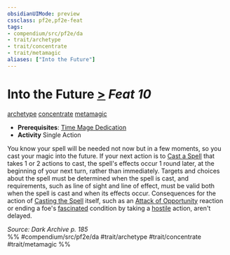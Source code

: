 ```yaml
---
obsidianUIMode: preview
cssclass: pf2e,pf2e-feat
tags:
- compendium/src/pf2e/da
- trait/archetype
- trait/concentrate
- trait/metamagic
aliases: ["Into the Future"]
---
```

# Into the Future  [>](/rules/core-rulebook/chapter-9-playing-the-game.md#Actions "Single Action") *Feat 10*  
[archetype](/rules/traits/archetype.md)  [concentrate](/rules/traits/concentrate.md)  [metamagic](/rules/traits/metamagic.md)  

- **Prerequisites**: [Time Mage Dedication](/compendium/feats/time-mage-dedication-da.md)
- **Activity** Single Action

You know your spell will be needed not now but in a few moments, so you cast your magic into the future. If your next action is to [Cast a Spell](/rules/actions/cast-a-spell.md) that takes 1 or 2 actions to cast, the spell's effects occur 1 round later, at the beginning of your next turn, rather than immediately. Targets and choices about the spell must be determined when the spell is cast, and requirements, such as line of sight and line of effect, must be valid both when the spell is cast and when its effects occur. Consequences for the action of [Casting the Spell](/rules/actions/cast-a-spell.md) itself, such as an [Attack of Opportunity](/rules/actions/attack-of-opportunity.md) reaction or ending a foe's [fascinated](/rules/conditions.md#Fascinated) condition by taking a [hostile](/rules/conditions.md#Hostile) action, aren't delayed.

*Source: Dark Archive p. 185*  
%% #compendium/src/pf2e/da #trait/archetype #trait/concentrate #trait/metamagic %%